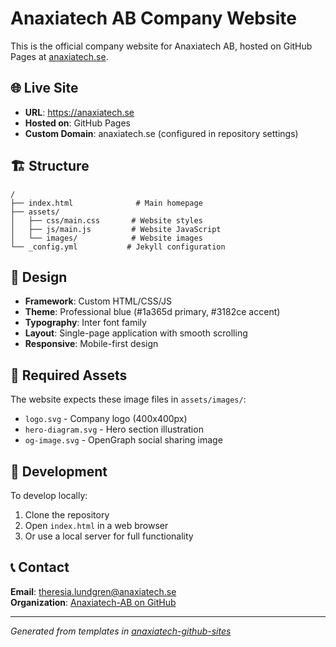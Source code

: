 # Anaxiatech AB Company Website

This is the official company website for Anaxiatech AB, hosted on GitHub Pages at [anaxiatech.se](https://anaxiatech.se).

## 🌐 Live Site
- **URL**: https://anaxiatech.se
- **Hosted on**: GitHub Pages
- **Custom Domain**: anaxiatech.se (configured in repository settings)

## 🏗️ Structure

```
/
├── index.html              # Main homepage
├── assets/
│   ├── css/main.css       # Website styles
│   ├── js/main.js         # Website JavaScript
│   └── images/            # Website images
└── _config.yml           # Jekyll configuration
```

## 🎨 Design

- **Framework**: Custom HTML/CSS/JS
- **Theme**: Professional blue (#1a365d primary, #3182ce accent)
- **Typography**: Inter font family
- **Layout**: Single-page application with smooth scrolling
- **Responsive**: Mobile-first design

## 📁 Required Assets

The website expects these image files in `assets/images/`:
- `logo.svg` - Company logo (400x400px)
- `hero-diagram.svg` - Hero section illustration
- `og-image.svg` - OpenGraph social sharing image

## 🚀 Development

To develop locally:
1. Clone the repository
2. Open `index.html` in a web browser
3. Or use a local server for full functionality

## 📞 Contact

**Email**: theresia.lundgren@anaxiatech.se  
**Organization**: [Anaxiatech-AB on GitHub](https://github.com/Anaxiatech-AB)

---

*Generated from templates in [anaxiatech-github-sites](https://github.com/anaxiatech-github-sites)*